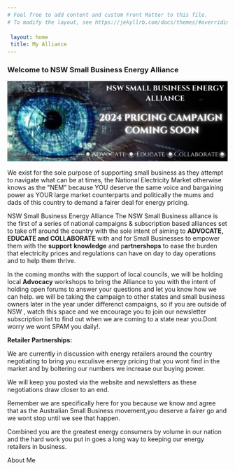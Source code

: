 ```yaml
---
# Feel free to add content and custom Front Matter to this file.
# To modify the layout, see https://jekyllrb.com/docs/themes/#overriding-theme-defaults

 layout: home
 title: My Alliance
---
```

### Welcome to NSW Small Business Energy Alliance

![NSW Small Business Energy Alliance. Uniting for Fair Energy Prices & Success. Advocate Educate Collaborate.](/assets/Banner.jpg)

We exist for the sole purpose of supporting small business as they attempt to navigate what can be at times, the National Electricity Market otherwise knows as the "NEM" because YOU deserve the same voice and bargaining power as YOUR large market counterparts and politically the mums and dads of this country to demand a fairer deal for energy pricing. 

NSW Small Business Energy Alliance
The NSW Small Business alliance is the first of a series of national campaigns & subscription based alliances set to take off around the country with the sole intent of aiming to <b>ADVOCATE, EDUCATE and COLLABORATE</b> with and for Small Businesses to empower them with the <b>support</b> <b>knowledge</b> and p<b>artnershops</b> to ease the burden that electricity prices and regulations can have on day to day operations and to help them thrive. 

In the coming months with the support of local councils,  we will be holding local <b>Advocacy</b> workshops to bring the Alliance to you with the intent of holding open forums to answer your questions and let you know how we can help. we will be taking the campaign to other states and small business owners later in the year under differenct campaigns, so if you are outside of NSW , watch this space and we encourage you to join our newsletter subscription list to find out when we are coming to a state near you.Dont worry we wont SPAM you daily!.  

<b>Retailer Partnerships:</b>  

We are currently in discussion with energy retailers around the country negotiating to bring you exculisve energy pricing that you wont find in the market and by boltering our numbers we increase our buying power.  

We will keep you posted via the website and newsletters as these negotiations draw closer to an end.  

Remember we are specifically here for you because we know and agree that as the Australian Small Business movement,you deserve a fairer go and we wont stop until we see that happen.


Combined you are the greatest energy consumers by volume in our nation and the hard work you put in goes a long way to keeping our energy retailers in business.
<p>About Me<p></p>

